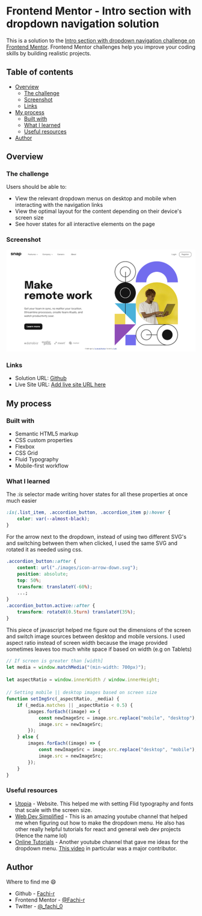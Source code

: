 # Frontend Mentor - Intro section with dropdown navigation solution

This is a solution to the [Intro section with dropdown navigation challenge on Frontend Mentor](https://www.frontendmentor.io/challenges/intro-section-with-dropdown-navigation-ryaPetHE5). Frontend Mentor challenges help you improve your coding skills by building realistic projects.

## Table of contents

-  [Overview](#overview)
   -  [The challenge](#the-challenge)
   -  [Screenshot](#screenshot)
   -  [Links](#links)
-  [My process](#my-process)
   -  [Built with](#built-with)
   -  [What I learned](#what-i-learned)
   -  [Useful resources](#useful-resources)
-  [Author](#author)

## Overview

### The challenge

Users should be able to:

-  View the relevant dropdown menus on desktop and mobile when interacting with the navigation links
-  View the optimal layout for the content depending on their device's screen size
-  See hover states for all interactive elements on the page

### Screenshot

![](./screenshot.png)

### Links

-  Solution URL: [Github](https://github.com/Fachi-r/snap-intro-page)
-  Live Site URL: [Add live site URL here](https://fachi-r.github.io/snap-intro-page/)

## My process

### Built with

-  Semantic HTML5 markup
-  CSS custom properties
-  Flexbox
-  CSS Grid
-  Fluid Typography
-  Mobile-first workflow

### What I learned

The _:is_ selector made writing hover states for all these properties at once much easier

```css
:is(.list_item, .accordion_button, .accordion_item p):hover {
	color: var(--almost-black);
}
```

For the arrow next to the dropdown, instead of using two different SVG's and switching between them when clicked, I used the same SVG and rotated it as needed using css.

```css
.accordion_button::after {
	content: url("./images/icon-arrow-down.svg");
	position: absolute;
	top: 50%;
	transform: translateY(-60%);
	...;
}
.accordion_button.active::after {
	transform: rotateX(0.5turn) translateY(35%);
}
```

This piece of javascript helped me figure out the dimensions of the screen and switch image sources between desktop and mobile versions.
I used aspect ratio instead of screen width because the image provided sometimes leaves too much white space if based on width (e.g on Tablets)

```js
// If screen is greater than [width]
let media = window.matchMedia("(min-width: 700px)");

let aspectRatio = window.innerWidth / window.innerHeight;

// Setting mobile || desktop images based on screen size
function setImgSrc(_aspectRatio, _media) {
	if (_media.matches || _aspectRatio < 0.5) {
		images.forEach((image) => {
			const newImageSrc = image.src.replace("mobile", "desktop");
			image.src = newImageSrc;
		});
	} else {
		images.forEach((image) => {
			const newImageSrc = image.src.replace("desktop", "mobile");
			image.src = newImageSrc;
		});
	}
}
```

### Useful resources

-  [Utopia](https://utopia.fyi/) - Website. This helped me with setting Flid typography and fonts that scale with the screen size.
-  [Web Dev Simplified](https://youtube.com/@WebDevSimplified) - This is an amazing youtube channel that helped me when figuring out how to make the dropdown menu. He also has other really helpful tutorials for react and general web dev projects (Hence the name lol)
-  [Online Tutorials](https://youtube.com/@OnlineTutorialsYT) - Another youtube channel that gave me ideas for the dropdown menu. [This video](https://youtu.be/dPLHi7tsoFU) in particular was a major contributor.

## Author

Where to find me 😄

-  Github - [Fachi-r](https://github.com/Fachi-r)
-  Frontend Mentor - [@Fachi-r](https://www.frontendmentor.io/profile/yFachi-r)
-  Twitter - [@\_fachi_0](https://www.twitter.com/_fachi_0)
